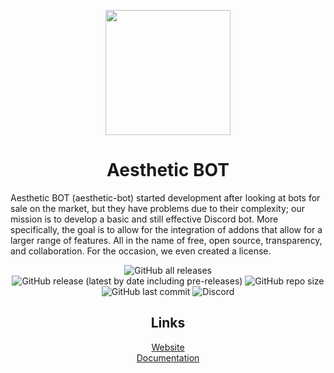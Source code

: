 <p align="center">
  <img src="https://i.imgur.com/PQY5oE6.png" width="200" height="200">
</p>
<h1 align="center">Aesthetic BOT</h1>

Aesthetic BOT (aesthetic-bot) started development after looking at bots for sale on the market, but they have problems due to their complexity; our mission is to develop a basic and still effective Discord bot. More specifically, the goal is to allow for the integration of addons that allow for a larger range of features. All in the name of free, open source, transparency, and collaboration. For the occasion, we even created a license.

<p align="center">
  <img alt="GitHub all releases" src="https://img.shields.io/github/downloads/aesthetic-org/bot/total?style=for-the-badge">
  <img alt="GitHub release (latest by date including pre-releases)" src="https://img.shields.io/github/v/release/aesthetic-org/bot?include_prereleases&style=for-the-badge">
  <img alt="GitHub repo size" src="https://img.shields.io/github/repo-size/aesthetic-org/bot?style=for-the-badge">
  <img alt="GitHub last commit" src="https://img.shields.io/github/last-commit/aesthetic-org/bot?style=for-the-badge">
  <img alt="Discord" src="https://img.shields.io/discord/745653047996317829?label=Discord&style=for-the-badge">
</p>

<h2 align="center">Links</h2>

<p align="center">
  <a href="https://aesthetic-bot.com">Website</a><br>
  <a href="https://docs.aesthetic-bot.com">Documentation</a>
</p>